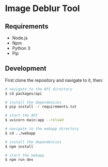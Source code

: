 # Image Deblur Tool

## Requirements

-   Node.js
-   Npm
-   Python 3
-   Pip

## Development

First clone the repository and navigate to it, then:

```sh
# navigate to the API directory
$ cd packages/api

# install the dependencies
$ pip install -r requirements.txt

# start the API
$ uvicorn main:app --reload

# navigate to the webapp directory
$ cd ../webapp

# install the dependencies
$ npm install

# start the webapp
$ npm run dev
```
